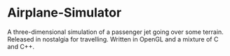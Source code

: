 # Airplane-Simulator
A three-dimensional simulation of a passenger jet going over some terrain. Released in nostalgia for travelling. Written in OpenGL and a mixture of C and C++. 
